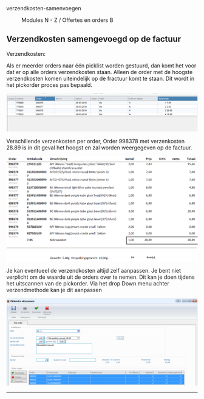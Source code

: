 <properties>
	<page>
		<title>verzendkosten-samenvoegen</title>
		<description>verzendkosten-samenvoegen</description>
	</page>
	<menu>
		<position>Modules N - Z / Offertes en orders</position>
		<title>Meedere verzendkosten</title>
		<sort>B</sort>
	</menu>
</properties>

## Verzendkosten samengevoegd op de factuur ##

Verzendkosten:

Als er meerder orders naar één picklist worden gestuurd, dan komt het voor dat er op alle orders verzendkosten staan. Alleen de order met de hoogste verzendkosten komen uiteindelijk op de fractuur komt te staan. Dit wordt in het pickorder proces pas bepaald.

![](images/1.PNG)

Verschillende verzenkosten per order, Order 998378 met verzenkosten 28.89 is in dit geval het hoogst en zal worden weergegeven op de factuur.

![](images/2.PNG)

Je kan eventueel de verzendkosten altijd zelf aanpassen. Je bent niet verplicht om de waarde uit de orders over te nemen. Dit kan je doen tijdens het uitscannen van de pickorder. Via het drop Down menu achter verzendmethode kan je dit aanpassen 

![](images/3.PNG)

----------


